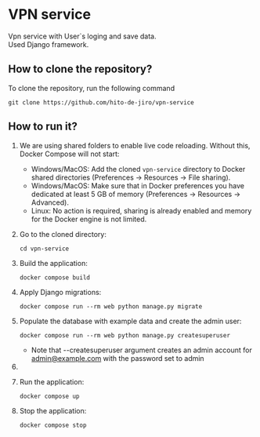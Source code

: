 VPN service 
================
Vpn service with User`s loging and save data.<br>
Used Django framework.

## How to clone the repository?

To clone the repository, run the following command

```
git clone https://github.com/hito-de-jiro/vpn-service
```

## How to run it?

1. We are using shared folders to enable live code reloading. Without this, Docker Compose will not start:
    - Windows/MacOS: Add the cloned `vpn-service` directory to Docker shared directories (Preferences -> Resources -> File sharing).
    - Windows/MacOS: Make sure that in Docker preferences you have dedicated at least 5 GB of memory (Preferences -> Resources -> Advanced).
    - Linux: No action is required, sharing is already enabled and memory for the Docker engine is not limited.

2. Go to the cloned directory:
    ```shell
    cd vpn-service
    ```
3. Build the application:
    ```shell
    docker compose build
    ```
4. Apply Django migrations:
    ```shell
    docker compose run --rm web python manage.py migrate
    ```
5. Populate the database with example data and create the admin user:
    ```shell
    docker compose run --rm web python manage.py createsuperuser
    ```
   * Note that --createsuperuser argument creates an admin account for admin@example.com with the password set to admin
6. 
7. Run the application:
    ```shell
    docker compose up
    ```
7. Stop the application:
    ```shell
    docker compose stop
    ```

    

